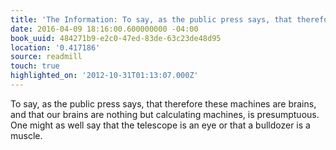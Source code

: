 ```yaml
---
title: 'The Information: To say, as the public press says, that therefore these machi…'
date: 2016-04-09 18:16:00.600000000 -04:00
book_uuid: 484271b9-e2c0-47ed-83de-63c23de48d95
location: '0.417186'
source: readmill
touch: true
highlighted_on: '2012-10-31T01:13:07.000Z'
---
```


To say, as the public press says, that therefore these machines are brains, and that our brains are nothing but calculating machines, is presumptuous. One might as well say that the telescope is an eye or that a bulldozer is a muscle.